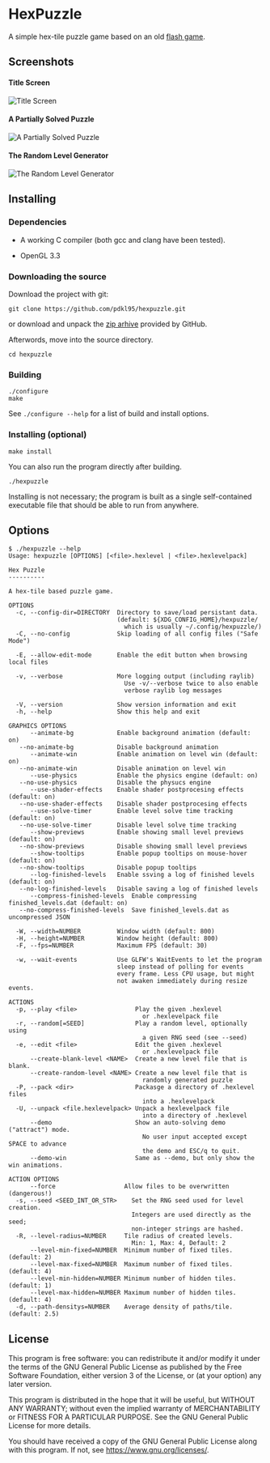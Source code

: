 # HexPuzzle

A simple hex-tile puzzle game based on an old
[flash game](https://www.kongregate.com/games/Moonkey/hexiom-connect).

## Screenshots
#### Title Screen

![Title Screen](misc/screenshots/title.png)

#### A Partially Solved Puzzle

![A Partially Solved Puzzle](misc/screenshots/solve_in_progress.png)

#### The Random Level Generator

![The Random Level Generator](misc/screenshots/random_generator.png)

## Installing

### Dependencies

* A working C compiler (both gcc and clang have been tested).

* OpenGL 3.3

### Downloading the source

Download the project with git:

    git clone https://github.com/pdkl95/hexpuzzle.git

or download and unpack the
[zip arhive](https://github.com/pdkl95/hexpuzzle/archive/refs/heads/main.zip)
provided by GitHub.

Afterwords, move into the source directory.

    cd hexpuzzle

### Building

    ./configure
    make

See `./configure --help` for a list of build and install options.

### Installing (optional)

    make install

You can also run the program directly after building.

    ./hexpuzzle

Installing is not necessary; the program is built as a single
self-contained executable file that should be able to run from
anywhere.

## Options

```
$ ./hexpuzzle --help
Usage: hexpuzzle [OPTIONS] [<file>.hexlevel | <file>.hexlevelpack]

Hex Puzzle
----------

A hex-tile based puzzle game.

OPTIONS
  -c, --config-dir=DIRECTORY  Directory to save/load persistant data.
                              (default: ${XDG_CONFIG_HOME}/hexpuzzle/
                                which is usually ~/.config/hexpuzzle/)
  -C, --no-config             Skip loading of all config files ("Safe Mode")

  -E, --allow-edit-mode       Enable the edit button when browsing local files

  -v, --verbose               More logging output (including raylib)
                                Use -v/--verbose twice to also enable
                                verbose raylib log messages

  -V, --version               Show version information and exit
  -h, --help                  Show this help and exit

GRAPHICS OPTIONS
      --animate-bg            Enable background animation (default: on)
   --no-animate-bg            Disable background animation
      --animate-win           Enable animation on level win (default: on)
   --no-animate-win           Disable animation on level win
      --use-physics           Enable the physics engine (default: on)
   --no-use-physics           Disable the physucs engine
      --use-shader-effects    Enable shader postprocesing effects (default: on)
   --no-use-shader-effects    Disable shader postprocesing effects
      --use-solve-timer       Enable level solve time tracking (default: on)
   --no-use-solve-timer       Disable level solve time tracking
      --show-previews         Enable showing small level previews (default: on)
   --no-show-previews         Disable showing small level previews
      --show-tooltips         Enable popup tooltips on mouse-hover (default: on)
   --no-show-tooltips         Disable popup tooltips
      --log-finished-levels   Enable ssving a log of finished levels (default: on)
   --no-log-finished-levels   Disable saving a log of finished levels
      --compress-finished-levels  Enable compressing finished_levels.dat (default: on)
   --no-compress-finished-levels  Save finished_levels.dat as uncompressed JSON

  -W, --width=NUMBER          Window width (default: 800)
  -H, --height=NUMBER         Window height (default: 800)
  -F, --fps=NUMBER            Maximum FPS (default: 30)

  -w, --wait-events           Use GLFW's WaitEvents to let the program
                              sleep instead of polling for events
                              every frame. Less CPU usage, but might
                              not awaken immediately during resize events.

ACTIONS
  -p, --play <file>                Play the given .hexlevel
                                     or .hexlevelpack file
  -r, --random[=SEED]              Play a random level, optionally using
                                     a given RNG seed (see --seed)
  -e, --edit <file>                Edit the given .hexlevel
                                     or .hexlevelpack file
      --create-blank-level <NAME>  Create a new level file that is blank.
      --create-random-level <NAME> Create a new level file that is
                                     randomly generated puzzle 
  -P, --pack <dir>                 Packasge a directory of .hexlevel files
                                     into a .hexlevelpack
  -U, --unpack <file.hexlevelpack> Unpack a hexlevelpack file
                                     into a directory of .hexlevel
      --demo                       Show an auto-solving demo ("attract") mode.
                                     No user input accepted except SPACE to advance
                                     the demo and ESC/q to quit.
      --demo-win                   Same as --demo, but only show the win animations.

ACTION OPTIONS
      --force                   Allow files to be overwritten (dangerous!)
  -s, --seed <SEED_INT_OR_STR>    Set the RNG seed used for level creation.
                                  Integers are used directly as the seed;
                                  non-integer strings are hashed.
  -R, --level-radius=NUMBER     Tile radius of created levels.
                                  Min: 1, Max: 4, Default: 2
      --level-min-fixed=NUMBER  Minimum number of fixed tiles.  (default: 2)
      --level-max-fixed=NUMBER  Maximum number of fixed tiles.  (default: 4)
      --level-min-hidden=NUMBER Minimum number of hidden tiles. (default: 1)
      --level-max-hidden=NUMBER Maximum number of hidden tiles. (default: 4)
  -d, --path-densitys=NUMBER    Average density of paths/tile.  (default: 2.5)
```

## License

This program is free software: you can redistribute it and/or modify
it under the terms of the GNU General Public License as published by
the Free Software Foundation, either version 3 of the License, or
(at your option) any later version.

This program is distributed in the hope that it will be useful,
but WITHOUT ANY WARRANTY; without even the implied warranty of
MERCHANTABILITY or FITNESS FOR A PARTICULAR PURPOSE.  See the
GNU General Public License for more details.

You should have received a copy of the GNU General Public License
along with this program.  If not, see <https://www.gnu.org/licenses/>.
